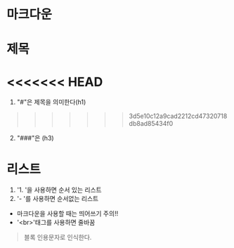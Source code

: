 # 마크다운

# 제목
<<<<<<< HEAD
=======
1. "#"은 제목을 의미한다(h1)
>>>>>>> 3d5e10c12a9cad2212cd47320718db8ad85434f0
2. "###"은 (h3)

# 리스트
1. '1. '을 사용하면 순서 있는 리스트
2. '- '를 사용하면 순서없는 리스트

- 마크다운을 사용할 때는 띄어쓰기 주의!!
- '\<br\>'태그를 사용하면 줄바꿈

> 블록 인용문자로 인식한다.